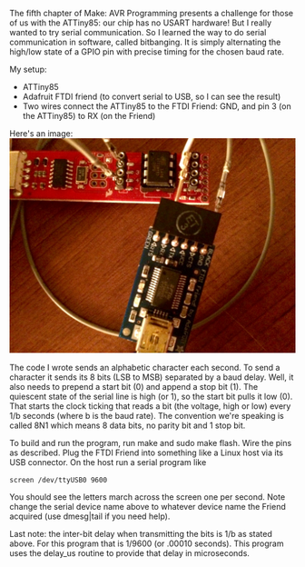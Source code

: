 The fifth chapter of Make: AVR Programming presents a challenge for those of us with the ATTiny85:
our chip has no USART hardware! But I really wanted to try serial communication. So I learned the
way to do serial communication in software, called bitbanging. It is simply alternating the high/low
state of a GPIO pin with precise timing for the chosen baud rate.

My setup:

* ATTiny85
* Adafruit FTDI friend (to convert serial to USB, so I can see the result)
* Two wires connect the ATTiny85 to the FTDI Friend: GND, and pin 3 (on the ATTiny85) to RX (on the Friend)

Here's an image: ![setup](ATTiny85_FTDI_Friend.jpg)

The code I wrote sends an alphabetic character each second. To send a character it sends its 8 bits
(LSB to MSB) separated by a baud delay. Well, it also needs to prepend a start bit (0) and append a stop bit (1).
The quiescent state of the serial line is high (or 1), so the start bit pulls it low (0). That starts
the clock ticking that reads a bit (the voltage, high or low) every 1/b seconds (where b is the baud rate). The convention we're 
speaking is called 8N1 which means 8 data bits, no parity bit and 1 stop bit.

To build and run the program, run make and sudo make flash. Wire the pins as described. Plug the FTDI Friend
into something like a Linux host via its USB connector. On the host run a serial program like 

    screen /dev/ttyUSB0 9600

You should see the letters march across the screen one per second. Note change the serial device name above
to whatever device name the Friend acquired (use dmesg|tail if you need help).

Last note: the inter-bit delay when transmitting the bits is 1/b as stated above. For this program that is
1/9600 (or .00010 seconds). This program uses the delay_us routine to provide that delay in microseconds.
